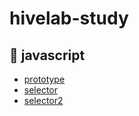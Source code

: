 # hivelab-study

## 📌 javascript
  - [prototype](https://aryeong.github.io/hivelab-study/javascript/exam1/prototype.html)
  - [selector](https://aryeong.github.io/hivelab-study/javascript/exam1/selector.html)
  - [selector2](https://aryeong.github.io/hivelab-study/javascript/exam1/selector2.html)
